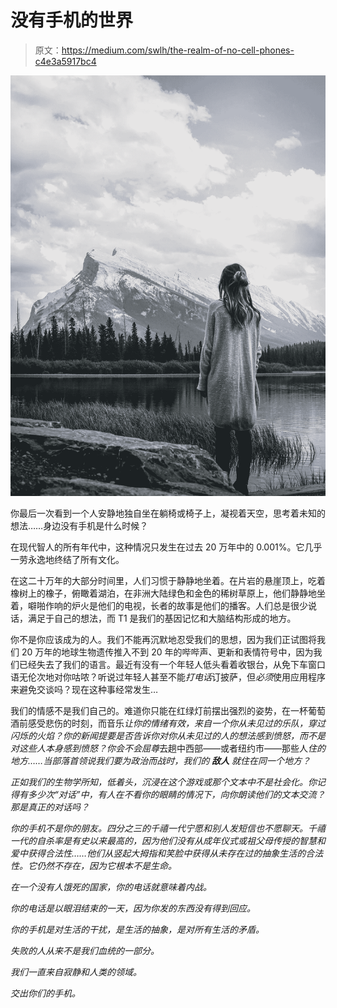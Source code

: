 # 没有手机的世界

> 原文：<https://medium.com/swlh/the-realm-of-no-cell-phones-c4e3a5917bc4>

![](img/e1066ee536e8612921a180d64c3d4e7a.png)

你最后一次看到一个人安静地独自坐在躺椅或椅子上，凝视着天空，思考着未知的想法……身边没有手机是什么时候？

在现代智人的所有年代中，这种情况只发生在过去 20 万年中的 0.001%。它几乎一劳永逸地终结了所有文化。

在这二十万年的大部分时间里，人们习惯于静静地坐着。在片岩的悬崖顶上，吃着橡树上的橡子，俯瞰着湖泊，在非洲大陆绿色和金色的稀树草原上，他们静静地坐着，噼啪作响的炉火是他们的电视，长者的故事是他们的播客。人们总是很少说话，满足于自己的想法，而 T1 是我们的基因记忆和大脑结构形成的地方。

你不是你应该成为的人。我们不能再沉默地忍受我们的思想，因为我们正试图将我们 20 万年的地球生物遗传推入不到 20 年的哔哔声、更新和表情符号中，因为我们已经失去了我们的语言。最近有没有一个年轻人低头看着收银台，从免下车窗口语无伦次地对你咕哝？听说过年轻人甚至不能*打电话*订披萨，但*必须*使用应用程序来避免交谈吗？现在这种事经常发生…

我们的情感不是我们自己的。难道你只能在红绿灯前摆出强烈的姿势，在一杯葡萄酒前感受悲伤的时刻，而音乐*让你的情绪有效，来自一个你从未见过的乐队，穿过闪烁的火焰？你的新闻提要是否告诉你对你从未见过的人的想法感到愤怒，而不是对这些人本身感到愤怒？*你会不会*屈尊*去趟中西部——或者纽约市——那些人*住的地方……当部落首领说我们要为政治而战时，我们的 ***敌人*** 就住在同一个地方？​*

*正如我们的生物学所知，低着头，沉浸在这个游戏或那个文本中不是社会化。你记得有多少次“对话”中，有人在不看你的眼睛的情况下，向你朗读他们的文本交流？那是真正的对话吗？*

*你的手机不是你的朋友。四分之三的千禧一代宁愿和别人发短信也不愿聊天。千禧一代的自杀率是有史以来最高的，因为他们没有从成年仪式或祖父母传授的智慧和爱中获得合法性……他们从竖起大拇指和笑脸中获得从未存在过的抽象生活的合法性。它仍然不存在，因为它根本不是生命。*

*在一个没有人饿死的国家，你的电话就意味着内战。*

*你的电话是以眼泪结束的一天，因为你发的东西没有得到回应。*

*你的手机是对生活的干扰，是生活的抽象，是对所有生活的矛盾。*

*失败的人从来不是我们血统的一部分。*

*我们一直来自寂静和人类的领域。*

*交出你们的手机。*